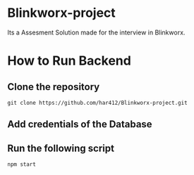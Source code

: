 # Blinkworx-project
Its a Assesment Solution made for the interview in Blinkworx.

# How to Run Backend

## Clone the repository
```
git clone https://github.com/har412/Blinkworx-project.git
```
## Add credentials of the Database 

## Run the following script

```
npm start
```
